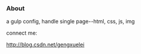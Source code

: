 ### About
a gulp config, handle single page--html, css, js, img

connect me:

http://blog.csdn.net/gengxuelei
